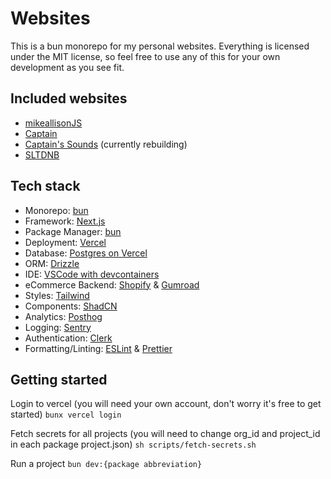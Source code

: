 # Websites

This is a bun monorepo for my personal websites. Everything is licensed under the MIT license, so feel free to use any of this for your own development as you see fit.

## Included websites

- [mikeallisonJS](https://mikeallisonjs.com)
- [Captain](https://captainofbass.com)
- [Captain's Sounds](https://captainssounds.com) (currently rebuilding)
- [SLTDNB](https://sltdnb.com)

## Tech stack

- Monorepo: [bun](https://bun.sh)
- Framework: [Next.js](https://nextjs.org)
- Package Manager: [bun](https://bun.sh)
- Deployment: [Vercel](https://vercel.com)
- Database: [Postgres on Vercel](https://vercel.com)
- ORM: [Drizzle](https://orm.drizzle.team)
- IDE: [VSCode with devcontainers](https://code.visualstudio.com)
- eCommerce Backend: [Shopify](https://shopify.com) & [Gumroad](https://gumroad.com)
- Styles: [Tailwind](https://tailwindcss.com)
- Components: [ShadCN](https://ui.shadcn.com)
- Analytics: [Posthog](https://posthog.com)
- Logging: [Sentry](https://sentry.io)
- Authentication: [Clerk](https://clerk.com)
- Formatting/Linting: [ESLint](https://eslint.org) & [Prettier](https://prettier.io)

## Getting started

Login to vercel (you will need your own account, don't worry it's free to get started)
`bunx vercel login`

Fetch secrets for all projects (you will need to change org_id and project_id in each package project.json)
`sh scripts/fetch-secrets.sh`

Run a project
`bun dev:{package abbreviation}`
